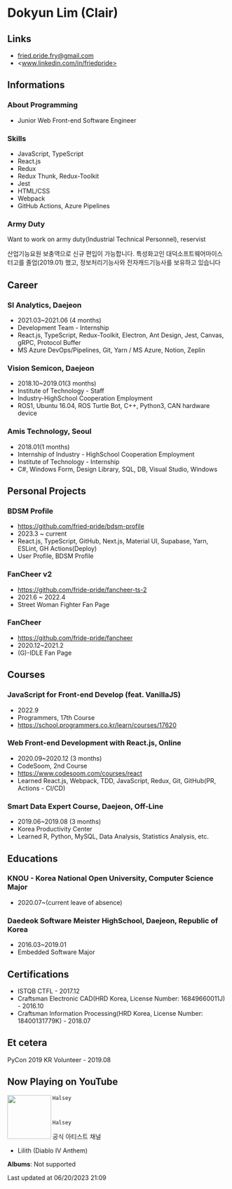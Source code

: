 # Dokyun Lim (Clair)

## Links

* <fried.pride.fry@gmail.com>
* <www.linkedin.com/in/friedpride>

## Informations

### About Programming

* Junior Web Front-end Software Engineer

### Skills

* JavaScript, TypeScript
* React.js
* Redux
* Redux Thunk, Redux-Toolkit
* Jest
* HTML/CSS
* Webpack
* GitHub Actions, Azure Pipelines

### Army Duty

Want to work on army duty(Industrial Technical Personnel), reservist

산업기능요원 보충역으로 신규 편입이 가능합니다. 특성화고인 대덕소프트웨어마이스터고를 졸업(2019.01) 했고, 정보처리기능사와 전자캐드기능사를 보유하고 있습니다

## Career

### SI Analytics, Daejeon

* 2021.03~2021.06 (4 months)
* Development Team - Internship
* React.js, TypeScript, Redux-Toolkit, Electron, Ant Design, Jest, Canvas, gRPC, Protocol Buffer
* MS Azure DevOps/Pipelines, Git, Yarn / MS Azure, Notion, Zeplin

### Vision Semicon, Daejeon

* 2018.10~2019.01(3 months)
* Institute of Technology - Staff
* Industry-HighSchool Cooperation Employment
* ROS1, Ubuntu 16.04, ROS Turtle Bot, C++, Python3, CAN hardware device

### Amis Technology, Seoul

* 2018.01(1 months)
* Internship of Industry - HighSchool Cooperation Employment
* Institute of Technology - Internship
* C#, Windows Form, Design Library, SQL, DB, Visual Studio, Windows

## Personal Projects

### BDSM Profile

- <https://github.com/fried-pride/bdsm-profile>
- 2023.3 ~ current
- React.js, TypeScript, GitHub, Next.js, Material UI, Supabase, Yarn, ESLint, GH Actions(Deploy)
- User Profile, BDSM Profile

### FanCheer v2

* https://github.com/fride-pride/fancheer-ts-2
* 2021.6 ~ 2022.4
* Street Woman Fighter Fan Page

### FanCheer

* https://github.com/fride-pride/fancheer
* 2020.12~2021.2
* (G)-IDLE Fan Page

## Courses

### JavaScript for Front-end Develop (feat. VanillaJS)

* 2022.9
* Programmers, 17th Course
* https://school.programmers.co.kr/learn/courses/17620

### Web Front-end Development with React.js, Online

* 2020.09~2020.12 (3 months)
* CodeSoom, 2nd Course
* https://www.codesoom.com/courses/react
* Learned React.js, Webpack, TDD, JavaScript, Redux, Git, GitHub(PR, Actions - CI/CD)

### Smart Data Expert Course, Daejeon, Off-Line

* 2019.06~2019.08 (3 months)
* Korea Productivity Center
* Learned R, Python, MySQL, Data Analysis, Statistics Analysis, etc.

## Educations

### KNOU - Korea National Open University, Computer Science Major

* 2020.07~(current leave of absence)

### Daedeok Software Meister HighSchool, Daejeon, Republic of Korea

* 2016.03~2019.01
* Embedded Software Major 

## Certifications

* ISTQB CTFL - 2017.12
* Craftsman Electronic CAD(HRD Korea, License Number: 16849660011J) - 2016.10
* Craftsman Information Processing(HRD Korea, License Number: 18400131779K) - 2018.07

## Et cetera

PyCon 2019 KR Volunteer - 2019.08


## Now Playing on YouTube

[<img align="left" width="100" src="">](https://www.youtube.com/channel/UC3BBS0-pODIeS8QGX_qtrCg)


  
    Halsey
  
  
  
    Halsey
  




  공식 아티스트 채널


 - Lilith (Diablo IV Anthem)

**Albums**: Not supported

Last updated at 06/20/2023 21:09
